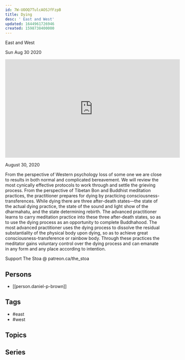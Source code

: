 ```yaml
---
id: 7W-UOOQ7TulcAOSJfFzpB
title: Dying
desc: ' East and West'
updated: 1644961726946
created: 1598738400000
---
```



 East and West

Sun Aug 30 2020

<iframe width="560" height="315" src="https://www.youtube.com/embed/3rSheW3FoFs" title="Dying: East and West w/ Daniel P. Brown" frameborder="0" allow="accelerometer; autoplay; clipboard-write; encrypted-media; gyroscope; picture-in-picture" allowfullscreen ></iframe>

August 30, 2020

From the perspective of Western psychology loss of some one we are close to results in both normal and complicated bereavement. We will review the most cynically effective protocols to work through and settle the grieving process. From the perspective of Tibetan Bon and Buddhist meditation practices, the practitioner prepares for dying by practicing consciousness-transferences. While dying there are three after-death states—the state of the actual dying practice, the state of the sound and light show of the dharmahatu, and the state determining rebirth. The advanced practitioner learns to carry meditation practice into these three after-death states, so as to use the dying process as an opportunity to complete Buddhahood. The most advanced practitioner uses the dying process to dissolve the residual substantiality of the physical body upon dying, so as to achieve great consciousness-transference or rainbow body. Through these practices the meditator gains voluntary control over the dying process and can emanate in any form and any place according to intention.

Support The Stoa @ patreon.ca/the_stoa

## Persons

- [[person.daniel-p-brown]]

## Tags

- #east
- #west

## Topics



## Series



